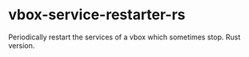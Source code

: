 # vbox-service-restarter-rs
Periodically restart the services of a vbox which sometimes stop. Rust version.
